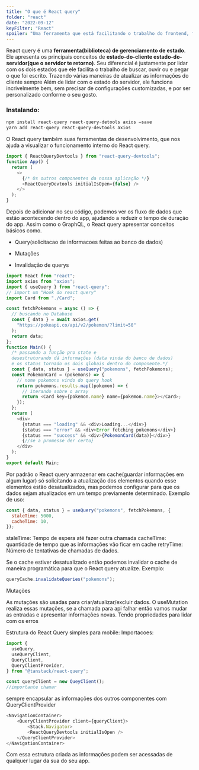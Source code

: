 ```yaml
---
title: "O que é React query"
folder: "react"
date: "2022-09-12"
keyFilter: "React"
spoiler: "Uma ferramenta que está facilitando o trabalho do frontend, focada em lidar com as informações do dataBase"
---
```


React query é uma **ferramenta(biblioteca) de gerenciamento de estado**. Ele apresenta os principais conceitos de **estado-do-cliente estado-do-servidor(que o servidor te retorno)**. Seu diferencial é justamente por lidar com os dois estados que ele facilita o trabalho de buscar, ouvir ou e pegar o que foi escrito. Trazendo várias maneiras de atualizar as informações do cliente sempre
Além de lidar com o estado do servidor, ele funciona incrivelmente bem, sem precisar de configurações customizadas, e por ser personalizado conforme o seu gosto.

### Instalando:

```javascript
npm install react-query react-query-detools axios –save
yarn add react-query react-query-devtools axios
```

O React query também suas ferramentas de desenvolvimento, que nos ajuda a visualizar o funcionamento interno do React query.

```javascript
import { ReactQueryDevtools } from "react-query-devtools";
function App() {
  return (
    <>
      {/* Os outros componentes da nossa aplicação */}
      <ReactQueryDevtools initialIsOpen={false} />
    </>
  );
}
```

Depois de adicionar no seu código, podemos ver os fluxo de dados que estão acontecendo dentro do app, ajudando a reduzir o tempo de duração do app. Assim como o GraphQL, o React query apresentar conceitos básicos como.

- Query(solicitacao de informacoes feitas ao banco de dados)

- Mutações

- Invalidação de querys

```javascript
import React from "react";
import axios from "axios";
import { useQuery } from "react-query";
// import um "Hook do react query"
import Card from "./Card";

const fetchPokemons = async () => {
  // buscando no Database
  const { data } = await axios.get(
    "https://pokeapi.co/api/v2/pokemon/?limit=50"
  );
  return data;
};
function Main() {
  /* passando a função pro state e
  desestruturando dá informações (data vinda do banco de dados)
  e os status tornado os dois globais dentro do componente.*/
  const { data, status } = useQuery("pokemons", fetchPokemons);
  const PokemonCard = (pokemons) => {
    // nome pokemons vindo do query hook
    return pokemons.results.map((pokemon) => {
      // iterando sobre o array
      return <Card key={pokemon.name} name={pokemon.name}></Card>;
    });
  };
  return (
    <div>
      {status === "loading" && <div>Loading...</div>}
      {status === "error" && <div>Error fetching pokemons</div>}
      {status === "success" && <div>{PokemonCard(data)}</div>}
      {//se a promesse der certo}
    </div>
  );
}
export default Main;
```

Por padrão o React query armazenar em cache(guardar informações em algum lugar) só solicitando a atualização dos elementos quando esse elementos estão desatualizados, mas podemos configurar para que os dados sejam atualizados em um tempo previamente determinado. Exemplo de uso:

```javascript
const { data, status } = useQuery("pokemons", fetchPokemons, {
  staleTime: 5000,
  cacheTime: 10,
});
```

staleTime: Tempo de espera até fazer outra chamada
cacheTime: quantidade de tempo que as informações vão ficar em cache
retryTime: Número de tentativas de chamadas de dados.

Se o cache estiver desatualizado então podemos invalidar o cache de maneira programática para que o React query atualize. Exemplo:

```javascript
queryCache.invalidateQueries("pokemons");
```

Mutações

As mutações são usadas para criar/atualizar/excluir dados. O useMutation realiza essas mutações, se a chamada para api falhar então vamos mudar as entradas e apresentar informações novas. Tendo propriedades para lidar com os erros

Estrutura do React Query simples para mobile:
Importacoes:

```javascript
import {
  useQuery,
  useQueryClient,
  QueryClient,
  QueryClientProvider,
} from "@tanstack/react-query";

const queryClient = new QueyClient();
//importante chamar
```

sempre encapsular as informações dos outros componentes com QueryClientProvider

```javascript
<NavigationContainer>
    <QueryClientProvider client={queryClient}>
        <Stack.Navigator>
        <ReactQueryDevtools initialIsOpen />
    </QueryClientProvider>
</NavigationContainer>
```

Com essa estrutura criada as informações podem ser acessadas de qualquer lugar da sua do seu app.
